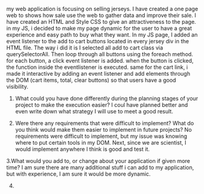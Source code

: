 my web application is focusing on selling jerseys. I have created a one page web to shows how sale use the web to gather data and improve their sale. 
I have created an HTML and Style CSS to give an attractiveness to the page.
in my JS, i decided to make my page dynamic for the user to have a great experience and easy path to buy what they want.
In my JS page, I added an event listener to the add to cart buttons located in every jersey div in the HTML file. The way i did it is I selected all add to cart class via querySelectorAll. 
Then loop through all buttons using the foreach method. for each button, a click event listener is added. when the button is clicked, the function inside the eventlistener is executed.
same for the cart link, i made it interactive by adding an event listener and add elements through the DOM (cart items, total, clear buttons) so that users have a good visibility.

1. What could you have done differently during the planning stages of your project to make the execution easier?
  I coul have planned better and even write down what strategy I will use to meet a good result.

2. Were there any requirements that were difficult to implement? What do you think would make them easier to implement in future projects?
  No requirements were difficult to implement, but my issue was knowing where to put certain tools in my DOM. Next, since we are scientist, I would implement anywhere I think is good and test it.

3.What would you add to, or change about your application if given more time?
I am sure there are many additional stuff i can add to my application, but with experience, I am sure it would be more dynamic. 

4.

